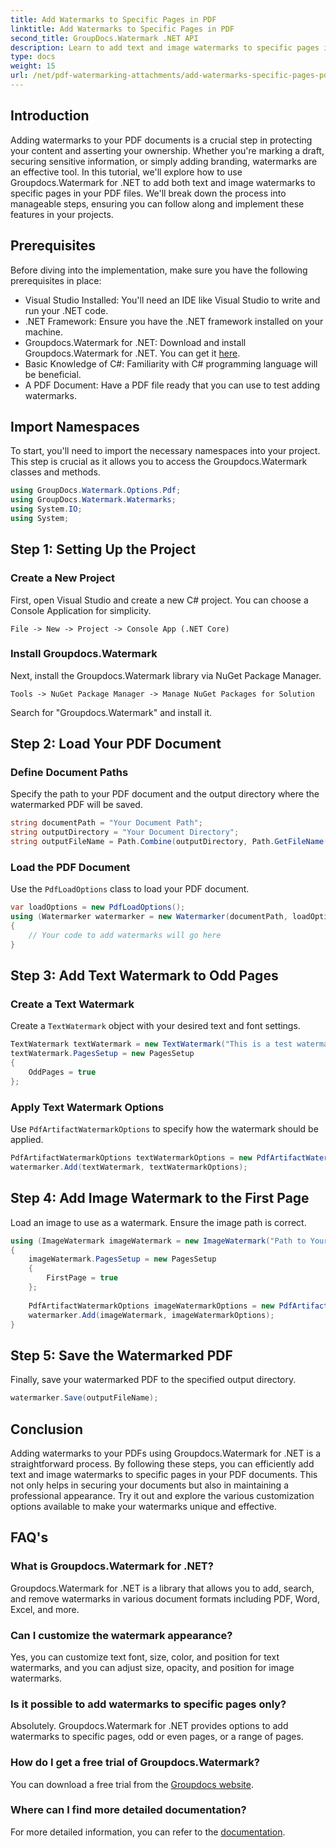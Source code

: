 ```yaml
---
title: Add Watermarks to Specific Pages in PDF
linktitle: Add Watermarks to Specific Pages in PDF
second_title: GroupDocs.Watermark .NET API
description: Learn to add text and image watermarks to specific pages in PDFs using Groupdocs.Watermark for .NET. Follow our detailed guide to secure your documents.
type: docs
weight: 15
url: /net/pdf-watermarking-attachments/add-watermarks-specific-pages-pdf/
---
```

## Introduction
Adding watermarks to your PDF documents is a crucial step in protecting your content and asserting your ownership. Whether you're marking a draft, securing sensitive information, or simply adding branding, watermarks are an effective tool. In this tutorial, we'll explore how to use Groupdocs.Watermark for .NET to add both text and image watermarks to specific pages in your PDF files. We'll break down the process into manageable steps, ensuring you can follow along and implement these features in your projects.
## Prerequisites
Before diving into the implementation, make sure you have the following prerequisites in place:
- Visual Studio Installed: You'll need an IDE like Visual Studio to write and run your .NET code.
- .NET Framework: Ensure you have the .NET framework installed on your machine.
- Groupdocs.Watermark for .NET: Download and install Groupdocs.Watermark for .NET. You can get it [here](https://releases.groupdocs.com/Watermark/net/).
- Basic Knowledge of C#: Familiarity with C# programming language will be beneficial.
- A PDF Document: Have a PDF file ready that you can use to test adding watermarks.
## Import Namespaces
To start, you'll need to import the necessary namespaces into your project. This step is crucial as it allows you to access the Groupdocs.Watermark classes and methods.
```csharp
using GroupDocs.Watermark.Options.Pdf;
using GroupDocs.Watermark.Watermarks;
using System.IO;
using System;
```
## Step 1: Setting Up the Project
### Create a New Project
First, open Visual Studio and create a new C# project. You can choose a Console Application for simplicity.
```plaintext
File -> New -> Project -> Console App (.NET Core)
```
### Install Groupdocs.Watermark
Next, install the Groupdocs.Watermark library via NuGet Package Manager.
```plaintext
Tools -> NuGet Package Manager -> Manage NuGet Packages for Solution
```
Search for "Groupdocs.Watermark" and install it.
## Step 2: Load Your PDF Document
### Define Document Paths
Specify the path to your PDF document and the output directory where the watermarked PDF will be saved.
```csharp
string documentPath = "Your Document Path";
string outputDirectory = "Your Document Directory";
string outputFileName = Path.Combine(outputDirectory, Path.GetFileName(documentPath));
```
### Load the PDF Document
Use the `PdfLoadOptions` class to load your PDF document.
```csharp
var loadOptions = new PdfLoadOptions();
using (Watermarker watermarker = new Watermarker(documentPath, loadOptions))
{
    // Your code to add watermarks will go here
}
```
## Step 3: Add Text Watermark to Odd Pages
### Create a Text Watermark
Create a `TextWatermark` object with your desired text and font settings.
```csharp
TextWatermark textWatermark = new TextWatermark("This is a test watermark", new Font("Arial", 8));
textWatermark.PagesSetup = new PagesSetup
{
    OddPages = true
};
```
### Apply Text Watermark Options
Use `PdfArtifactWatermarkOptions` to specify how the watermark should be applied.
```csharp
PdfArtifactWatermarkOptions textWatermarkOptions = new PdfArtifactWatermarkOptions();
watermarker.Add(textWatermark, textWatermarkOptions);
```
## Step 4: Add Image Watermark to the First Page
Load an image to use as a watermark. Ensure the image path is correct.
```csharp
using (ImageWatermark imageWatermark = new ImageWatermark("Path to Your Image"))
{
    imageWatermark.PagesSetup = new PagesSetup
    {
        FirstPage = true
    };
    
    PdfArtifactWatermarkOptions imageWatermarkOptions = new PdfArtifactWatermarkOptions();
    watermarker.Add(imageWatermark, imageWatermarkOptions);
}
```
## Step 5: Save the Watermarked PDF
Finally, save your watermarked PDF to the specified output directory.
```csharp
watermarker.Save(outputFileName);
```
## Conclusion
Adding watermarks to your PDFs using Groupdocs.Watermark for .NET is a straightforward process. By following these steps, you can efficiently add text and image watermarks to specific pages in your PDF documents. This not only helps in securing your documents but also in maintaining a professional appearance. Try it out and explore the various customization options available to make your watermarks unique and effective.
## FAQ's
### What is Groupdocs.Watermark for .NET?
Groupdocs.Watermark for .NET is a library that allows you to add, search, and remove watermarks in various document formats including PDF, Word, Excel, and more.
### Can I customize the watermark appearance?
Yes, you can customize text font, size, color, and position for text watermarks, and you can adjust size, opacity, and position for image watermarks.
### Is it possible to add watermarks to specific pages only?
Absolutely. Groupdocs.Watermark for .NET provides options to add watermarks to specific pages, odd or even pages, or a range of pages.
### How do I get a free trial of Groupdocs.Watermark?
You can download a free trial from the [Groupdocs website](https://releases.groupdocs.com/).
### Where can I find more detailed documentation?
For more detailed information, you can refer to the [documentation](https://reference.groupdocs.com/Watermark/net/).
